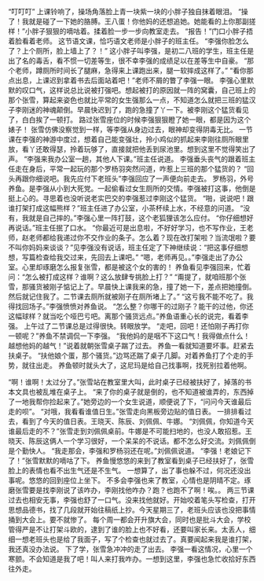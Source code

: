 “叮叮叮”
上课铃响了，操场角落脸上青一块紫一块的小胖子独自抹着眼泪。
“操了！我就是碰了一下她的胳膊。王八蛋！你他妈的还想追她。她能看的上你那副搓样！”小胖子狠狠的嘀咕着。揉着脸一步一步向教室走去。
“报告！”门口小胖子捂着脸看着老师。
这节语文课，恰巧语文老师是小胖子的班主任。
“李强你脸怎么了？上个厕所，脸上墙上了？！”
这小胖子叫李强，是初二八班的学生，班主任是出了名的毒舌，看不惯一切差等生，很不幸李强的成绩足以在差等生中自豪。
“那个老师，蹲厕所时间长了腿麻，急得来上课跑出来，腿一软摔成这样了。”
“看你那点出息，上课迟到拿着书去后面站着吧！”老师不屑的瞥了李强一眼。
李强心里默默的叹口气，这样说总比说被打强吧。想起被打的原因就一阵的窝囊，自己班上的那个张雪，算起来姿色也就比平常的女生强那么一点，不知道怎么就把三班的猛汉子李刚迷的神魂颠倒。早晨快迟到了，跑的急撞了丫一下。被李刚这个猛货看见了，白白挨了一顿打。
路过张雪座位的时候李强狠狠瞪了她一眼，都是因为这个婊子！
张雪仿佛没察觉到一样，等李强从身边过去，眼神却变得阴毒无比。
一节课在李强的神游中度过，想着自己能变强壮，拎小鸡似的抓起来李刚往厕所眼里放，看丫还敢得瑟，拎着玩够了，直接就把他丢到尿池里。想到这里不觉得笑出了声。
“李强来我办公室一趟，其他人下课。”班主任说道。
李强垂头丧气的跟着班主任走在身后，平常一起玩的那个罗杨羽突然问道，咋惹上三班的那个猛货的？
“回头再跟你细说吧。我先应付下老班头”李强回应了一声便向前走去。
罗杨羽，外号养鱼。是李强从小到大死党。一起偷看过女生厕所的交情。李强被打这事，他倒是挺上心的。寻思着也没听说老实巴交的李强惹过李刚这个猛货。
“啪，说说吧！跟谁打架打成这幅熊样？”班主任进了办公室，小茶杯续上水，不经意的问道。
“没有，我就是自己摔的。”李强心里一阵打鼓，这个老狐狸该怎么应付。
“你仔细想好再说话。”班主任抿了口水。
“你最近可是出息啦，不好好学习，也不写作业，王老师，赵老师都给我递过你不交作业的条子。怎么着？现在改打架啦？当流氓啦？要不叫你妈妈来谈谈？”见李强没有说话，班主任定了下神继续说：“把这事仔细想想，写篇检查给我交过来，先回去上课吧。”
“嗯，老师再见。。”李强走出了办公室。心里却琢磨怎么报复张雪，都是被这个女的害的！
养鱼看见李强回来，忙着问：“怎么被打成这样？谁啊？这么放肆专挑脸上打？”
“甭提了，就咱班那个张雪，那骚货被刚子惦记上了。早晨快上课我来的急，撞了她一下，差点把她撞倒。然后就记住我了。二节课去厕所就被刚子在厕所堵上了。”
“这亏我不能不吃了。我得找回场子。”李强愤愤对养鱼说。
“怎么整？你哪干的过刚子？能干的过他，你还这幅球样？就当吃个哑巴亏吧。离那个骚货远点。”养鱼语重心长的说完，看着李强。
上午过了二节课总是过得很快。转眼放学。
“走吧，回吧！还怕刚子再打你一顿呢？”养鱼不禁调侃一下李强。
“我他妈的是咽不下这口气！我得做点什么！越想他妈的越气！”说着就朝张雪桌子踹了过去。
养鱼一看就知道要坏事。赶紧去扶桌子。
“扶他娘个蛋，那个骚货。”边骂还踹了桌子几脚。对着养鱼打了个走的手势，就往出走。
养鱼顿时就头大了，这尼玛是给自己找事啊，找死别拉着他啊。

“啊！谁啊！太过分了。”张雪站在教室里大叫，此时桌子已经被扶好了，掉落的书本文具也被乱堆在桌子上。
“来了你的桌子就是倒的，也不知道被谁弄的，东西掉了一地我帮你捡起来了。”她旁边的一个女生说道，顺便说了下，“问问今天谁最后走的呗”。
“对哦，我看看谁值日生。”张雪走向黑板旁边贴的值日表。
一排排看过去，看到了今天的值日表。王晓天、陈辰、刘佩佩、牛娜。
“刘佩佩，你知道今天谁最后走的不？”张雪走到刘佩佩桌前。牛娜是不可能扫地的，也没人敢招惹。王晓天、陈辰这俩人一个学习很好，一个呆呆的不说话。都不怎么好交流。刘佩佩倒是个勤快人。
“我走那会，李强和罗杨羽还在呢。”刘佩佩说道。
“李强！老娘记下了！”张雪默默的嘀咕了下。
养鱼慢悠悠的来到了教室看到桌子已经扶好了，张雪脸上的表情也看不出生气还是不生气。
一想算了，出了事也躲不过，何况还没出事呢。悠悠的回到座位上坐下。
不多会李强也来了教室，心情也是阴晴不定。琢磨张雪要是找李刚说了该咋办，李刚找他咋办？跑？也跑不了啊！唉。。
两三节课过去也相安无事，李强也舒了一口气。没来找他就好。开始咬着笔头写检查，打开思想品德书，找了几段就开始往稿纸上抄。今天星期三了，老班头应该也没把事情捅到大会上。要不就惨了。
每个周一都会开升旗大会，同时也是批斗大会，学校管得严是不让打架斗欧的，逮到了谁的脸上也不好看，还要叫家长来。太丢人，细细一想老班头也是给了我面子，写了个检查也就过去了。真要闻起来我是谁打架，我还真没办法说。
下了学，张雪急冲冲的走了出去。
李强一看这情况，心里一个寒颤。不会知道是我了吧！叫人来打我咋办。一想到这里，李强也急忙收拾好东西往外走。
